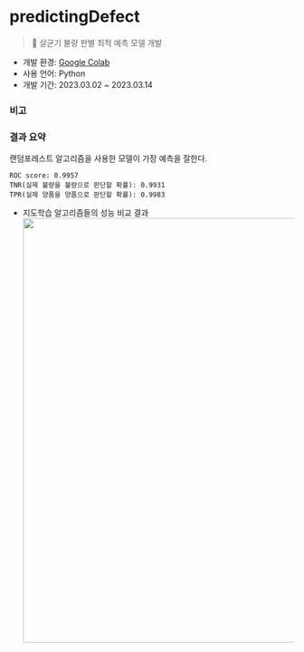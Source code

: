 # predictingDefect
> 🦠 살균기 불량 판별 최적 예측 모델 개발

- 개발 환경: [Google Colab](https://colab.research.google.com/drive/1VYaNFpjZ4k29XI5_N5IISbdFYp6q6BMO?usp=sharing)
- 사용 언어: Python
- 개발 기간: 2023.03.02 ~ 2023.03.14

### 비고


### 결과 요약
랜덤포레스트 알고리즘을 사용한 모델이 가장 예측을 잘한다.

    ROC score: 0.9957
    TNR(실제 불량을 불량으로 판단할 확률): 0.9931
    TPR(실제 양품을 양품으로 판단할 확률): 0.9983

- 지도학습 알고리즘들의 성능 비교 결과
   <img src="https://user-images.githubusercontent.com/76769044/224890525-ba3f7d1e-2bfd-4d2e-90b1-adeaba7d4038.png" width="750"/>
